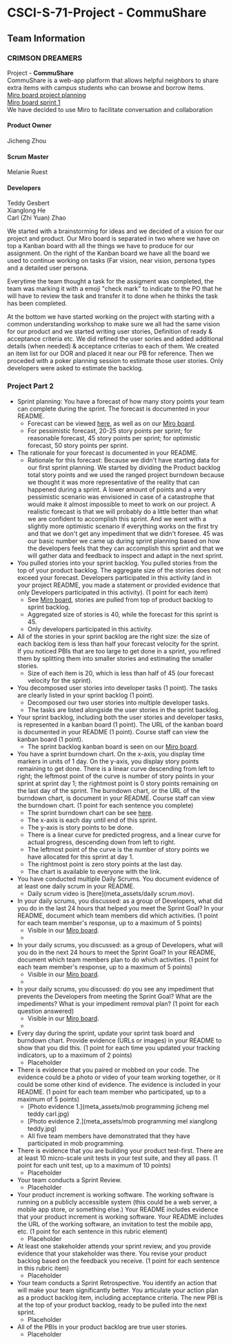 # CSCI-S-71-Project - CommuShare

## Team Information
### CRIMSON DREAMERS
Project - **CommuShare**\
CommuShare is a web-app platform that allows helpful neighbors to share extra items with campus students who can browse and borrow items.\
[Miro board project planning](https://miro.com/app/board/uXjVK3SfOu8=/?share_link_id=510488792723)\
[Miro board sprint 1](https://miro.com/app/board/uXjVK2OVZ-c=/)\
We have decided to use Miro to facilitate conversation and collaboration

#### Product Owner
Jicheng Zhou

#### Scrum Master
Melanie Ruest

#### Developers
Teddy Gesbert\
Xianglong He\
Carl (Zhi Yuan) Zhao

We started with a brainstorming for ideas and we decided of a vision for our project and product.
Our Miro board is separated in two where we have on top a Kanban board with all the things we have to produce for our assignment. On the right of the Kanban board we have all the board we used to continue working on tasks (Far vision, near vision, persona types and a detailed user persona. 

Everytime the team thought a task for the assigment was completed, the team was marking it with a emoji "check mark" to indicate to the PO that he will have to review the task and transfer it to done when he thinks the task has been completed.

At the bottom we have started working on the project with starting with a common understanding workshop to make sure we all had the same vision for our product and we started writing user stories, Definition of ready & acceptance criteria etc.
We did refined the user sories and added additional details (when needed) & acceptance criterias to each of them. We created an item list for our DOR and placed it near our PB for reference. Then we proceded with a poker planning session to estimate those user stories. Only developers were asked to estimate the backlog.

### Project Part 2
- Sprint planning: You have a forecast of how many story points your team can complete during the sprint. The forecast is documented in your README.
  - Forecast can be viewed [here](https://docs.google.com/spreadsheets/d/1VDQO14WLbvyb7d7xZ2lXw-nEitjI2kIVgZPprM8kmAQ/edit?gid=24#gid=24), as well as on our [Miro board](https://miro.com/app/board/uXjVK2OVZ-c=/).
  - For pessimistic forecast, 20-25 story points per sprint; for reasonable forecast, 45 story points per sprint; for optimistic forecast, 50 story points per sprint.
- The rationale for your forecast is documented in your README.
  - Rationale for this forecast: Because we didn't have starting data for our first sprint planning. We started by dividing the Product backlog total story points and we used the ranged project burndown because we thought it was more representative of the reality that can happened during a sprint. A lower amount of points and a very pessimistic scenario was envisioned in case of a catastrophe that would make it almost impossible to meet to work on our project. A realistic forecast is that we will probably do a little better than what we are confident to accomplish this sprint. And we went with a slightly more optimistic scenario if everything works on the first try and that we don't get any impediment that we didn't foresee. 45 was our basic number we came up during sprint planning based on how the developers feels that they can accomplish this sprint and that we will gather data and feedback to inspect and adapt in the next sprint.
- You pulled stories into your sprint backlog. You pulled stories from the top of your product backlog. The aggregate size of the stories does not exceed your forecast. Developers participated in this activity (and in your project README, you made a statement or provided evidence that only Developers participated in this activity). (1 point for each item)
  - See [Miro board](https://miro.com/app/board/uXjVK2OVZ-c=/), stories are pulled from top of product backlog to sprint backlog.
  - Aggregated size of stories is 40, while the forecast for this sprint is 45.
  - Only developers participated in this activity.
- All of the stories in your sprint backlog are the right size: the size of each backlog item is less than half your forecast velocity for the sprint. If you noticed PBIs that are too large to get done in a sprint, you refined them by splitting them into smaller stories and estimating the smaller stories.
  - Size of each item is 20, which is less than half of 45 (our forecast velocity for the sprint).
- You decomposed user stories into developer tasks (1 point). The tasks are clearly listed in your sprint backlog (1 point).
  - Decomposed our two user stories into multiple developer tasks.
  - The tasks are listed alongside the user stories in the sprint backlog.
- Your sprint backlog, including both the user stories and developer tasks, is represented in a kanban board (1 point). The URL of the kanban board is documented in your README (1 point). Course staff can view the kanban board (1 point).
  - The sprint backlog kanban board is seen on our [Miro board](https://miro.com/app/board/uXjVK2OVZ-c=/).
- You have a sprint burndown chart. On the x-axis, you display time markers in units of 1 day. On the y-axis, you display story points remaining to get done. There is a linear curve descending from left to right; the leftmost point of the curve is number of story points in your sprint at sprint day 1; the rightmost point is 0 story points remaining on the last day of the sprint. The burndown chart, or the URL of the burndown chart, is document in your README. Course staff can view the burndown chart. (1 point for each sentence you complete)
  - The sprint burndown chart can be see [here](https://docs.google.com/spreadsheets/d/1VDQO14WLbvyb7d7xZ2lXw-nEitjI2kIVgZPprM8kmAQ/edit?gid=1873440250#gid=1873440250).
  - The x-axis is each day until end of this sprint.
  - The y-axis is story points to be done.
  - There is a linear curve for predicted progress, and a linear curve for actual progress, descending down from left to right.
  - The leftmost point of the curve is the number of story points we have allocated for this sprint at day 1.
  - The rightmost point is zero story points at the last day.
  - The chart is available to everyone with the link.
- You have conducted multiple Daily Scrums. You document evidence of at least one daily scrum in your README.
  - Daily scrum video is [here](meta_assets/daily scrum.mov).
- In your daily scrums, you discussed: as a group of Developers, what did you do in the last 24 hours that helped you meet the Sprint Goal? In your README, document which team members did which activities. (1 point for each team member's response, up to a maximum of 5 points)
  - Visible in our [Miro board](https://miro.com/app/board/uXjVK2OVZ-c=/).
  - 
- In your daily scrums, you discussed: as a group of Developers, what will you do in the next 24 hours to meet the Sprint Goal? In your README, document which team members plan to do which activities. (1 point for each team member's response, up to a maximum of 5 points)
  - Visible in our [Miro board](https://miro.com/app/board/uXjVK2OVZ-c=/).
  - 
- In your daily scrums, you discussed: do you see any impediment that prevents the Developers from meeting the Sprint Goal? What are the impediments? What is your impediment removal plan? (1 point for each question answered)
  - Visible in our [Miro board](https://miro.com/app/board/uXjVK2OVZ-c=/).
  - 
- Every day during the sprint, update your sprint task board and burndown chart. Provide evidence (URLs or images) in your README to show that you did this. (1 point for each time you updated your tracking indicators, up to a maximum of 2 points)
  - Placeholder
- There is evidence that you paired or mobbed on your code. The evidence could be a photo or video of your team working together, or it could be some other kind of evidence. The evidence is included in your README. (1 point for each team member who participated, up to a maximum of 5 points)
  - [Photo evidence 1.](meta_assets/mob programming jicheng mel teddy carl.jpg)
  - [Photo evidence 2.](meta_assets/mob programming mel xianglong teddy.jpg)
  - All five team members have demonstrated that they have participated in mob programming.
- There is evidence that you are building your product test-first. There are at least 10 micro-scale unit tests in your test suite, and they all pass. (1 point for each unit test, up to a maximum of 10 points)
  - Placeholder
- Your team conducts a Sprint Review.
  - Placeholder
- Your product increment is working software. The working software is running on a publicly accessible system (this could be a web server, a mobile app store, or something else.) Your README includes evidence that your product increment is working software. Your README includes the URL of the working software, an invitation to test the mobile app, etc. (1 point for each sentence in this rubric element)
  - Placeholder
- At least one stakeholder attends your sprint review, and you provide evidence that your stakeholder was there. You revise your product backlog based on the feedback you receive. (1 point for each sentence in this rubric item)
  - Placeholder
- Your team conducts a Sprint Retrospective. You identify an action that will make your team significantly better. You articulate your action plan as a product backlog item, including acceptance criteria. The new PBI is at the top of your product backlog, ready to be pulled into the next sprint.
  - Placeholder
- All of the PBIs in your product backlog are true user stories.
  - Placeholder

